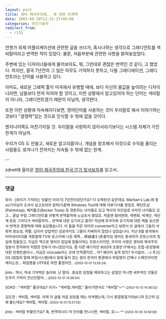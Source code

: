 ```yaml
---
layout: post
title: 영어 제국주의에.. 에 대한 트랙백
date: 2003-09-30T22:25:27+09:00
categories: 전산기술자
redirect_from:
  - /135
---
```


언젠가 외제 어플리케이션에 관련한 글을 쓰다가, 혹시나하는 생각으로 그래디언트를 색비탈이라고 번역한 적이 있었다. 물론, 처음부분에 관련한 사항을 밝혀놓았었다.

주변에 있는 디자이너들에게 물어보아도, 뭐, 그런대로 괜찮은 번역인 것 같다, 고 했었다. 하지만, 결국 7년전의 그 일은 아무도 기억하지 못하고, 다들 그래디에이션, 그래디언트라는 단어를 사용하고 있다.

아마도, 새로운 그래픽 툴이 미국에서 유행할 때에, 보다 자신의 몸값을 높이려는 디자이너라면, 남들보다 먼저 익혀야 할 것이고, 이런 상황에서 알고있어야 하는 단어는 색비탈이 아니라, 그래디언트였기 때문이 아닐까, 생각한다.

또한 이런 상황에 익숙해지다보면, 영어단어를 사용하는 것이 우리말로 해서 이야기하는 것보다 "경쟁력"있는 것으로 인식할 수 밖에 없을 것이다.

엔지니어쪽도 마찬가지일 것. 우리말을 사랑하지 않아서라기보다는 시스템 자체가 가진 한계가 아닐까.

우리가 OS 도 만들고, 새로운 알고리즘이나, 개념을 창조해서 이것으로 수익을 올리는 사람들도 생겨나기 전까지는 지속될 수 밖에 없는 한계.

--

zdnet에 올라온 <a href="http://www.zdnet.co.kr/anchordesk/todays/ych/article.jsp?id=64462&amp;forum=1">영어 제국주의에 한국 IT가 맞서보자</a>를 읽고서..

* * *

### 댓글



<!--- cmt:281 --->
<!--- mail: --->
<!--- parent:0 --->

<small>와리 : [와리가 기억하는 덧붙인 이야기]  7년전이었던가요? 더 오래된것 같은데요. Martian's Lab.에 정oo기자님이 오셔서 삼고초려의 압박(?)끝에 Windows Tool에 대해 리뷰기사를 썼었죠. 페인트샵(Paintshop), 베커툴즈(Becker Tools) 등 현존하는 녀석들도 있고 역사의 뒤안길로 사라진 녀석들도 있고...  끝날 무렵 그래디언트를 어떻게 번역할까에 노심초사 했었죠. 처음엔 컬러변화, 색변화, 색계단, 색단계 등등 그러다가 색비탈까지... 번역에 대한 오기라고 할까?  작년에 후쿠자와 유기치에 대한 책을 읽으면서 번역과 경쟁력에 대해 실감했습니다. 이 들을 작은 의미의 converter라고 보면서 쓴 글에서 그들의 사회적 중요성, 역활, 심지어 상업적인 성공까지도 그들이 지배하지 않았나 싶었습니다.  지난 8월 중국에서 터미네이터3를 개봉할때 TV와 포스터에 나온 제목... 終結者3 (종결자3) 영어도 중세까지 프랑스어의 침입에 힘들었고, 지금은 역으로 영어의 침입에 힘들어하는 프랑스이지만, 우리의 사정은 영어와 제국주의 일본식 한자와의 처절한 전투가 아니었던가요. 좀 다른 얘기지만 90년대 초중반 IT에서는 조합-완성형에 대한 전쟁만큼이나...지금은 Unicode라는 곳에 안착했지만...   어? 왜이리 길게 썼지? 두서없이.. :-)  추신) OS (엄밀히 말해 파일시스템)에서 맘에 들지 않는 점이 한국어 환경에서 파일명이 간체나 스페인어이면 깨지는것... 파일명을 UTF8로 하면 좋겠지만.. <small>(2003-10-01 13:50:24)</small></small>


<!--- cmt:282 --->
<!--- mail: --->
<!--- parent:0 --->

<small>jinto : 역시, 자네 기억력은 놀라워. 난 말야.. 중요한 감정을 제외하고는 삼일만 지나면 세부적인 것들은 도무지 기억이 안난단말야... <small>(2003-10-01 14:36:04)</small></small>


<!--- cmt:283 --->
<!--- mail: --->
<!--- parent:0 --->

<small>SOKO : "색비탈" 좋은데요? 이거~ "색비탈,색비탈," 돌아가면서도 "색비탈"~^^ <small>(2003-10-01 14:36:52)</small></small>


<!--- cmt:284 --->
<!--- mail: --->
<!--- parent:0 --->

<small>김도연 : 색비탈, 색비탈. 어제 이 글을 처음 읽었을 때는 어색했는데, 다시 중얼중얼거려보니까 은근히 입에 붙는데요? 색비탈, 색비탈. <small>(2003-10-01 15:57:55)</small></small>


<!--- cmt:285 --->
<!--- mail: --->
<!--- parent:0 --->

<small>jinto : 색비탈 부활인가요? 혹, 번역하시다 저 단어를 만나시면, 색비탈..로~~ ^^ <small>(2003-10-05 14:59:59)</small></small>

